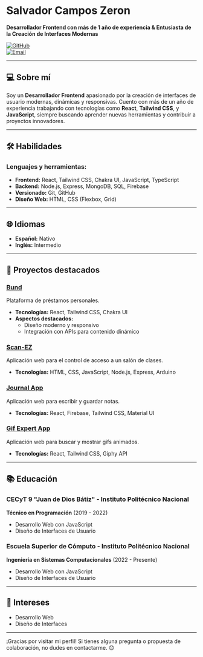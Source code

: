 # Salvador Campos Zeron

**Desarrollador Frontend con más de 1 año de experiencia & Entusiasta de la Creación de Interfaces Modernas**

<!-- [![Website](https://img.shields.io/badge/Website-salvadorcampos.dev-1DA1F2?style=flat-square&logo=google-chrome&logoColor=white)](https://salvadorcampos.dev)   -->

[![GitHub](https://img.shields.io/badge/GitHub-Arsenal2801-181717?style=flat-square&logo=github)](https://github.com/Arsenal2801)  
[![Email](https://img.shields.io/badge/Email-campos.zeron.salvador28@gmail.com-D14836?style=flat-square&logo=gmail&logoColor=white)](mailto:campos.zeron.salvador28@gmail.com)

---

## 💻 Sobre mí

Soy un **Desarrollador Frontend** apasionado por la creación de interfaces de usuario modernas, dinámicas y responsivas. Cuento con más de un año de experiencia trabajando con tecnologías como **React**, **Tailwind CSS**, y **JavaScript**, siempre buscando aprender nuevas herramientas y contribuir a proyectos innovadores.

---

## 🛠️ Habilidades

### Lenguajes y herramientas:

- **Frontend:** React, Tailwind CSS, Chakra UI, JavaScript, TypeScript
- **Backend:** Node.js, Express, MongoDB, SQL, Firebase
- **Versionado:** Git, GitHub
- **Diseño Web:** HTML, CSS (Flexbox, Grid)

---

## 🌐 Idiomas

- **Español:** Nativo
- **Inglés:** Intermedio

---

## 🚀 Proyectos destacados

### [Bund](https://bund.mx)

Plataforma de préstamos personales.

- **Tecnologías:** React, Tailwind CSS, Chakra UI
- **Aspectos destacados:**
  - Diseño moderno y responsivo
  - Integración con APIs para contenido dinámico

### [Scan-EZ](https://salvadorcampos.dev)

Aplicación web para el control de acceso a un salón de clases.

- **Tecnologías:** HTML, CSS, JavaScript, Node.js, Express, Arduino

### [Journal App](https://journal-app-three-dun.vercel.app)

Aplicación web para escribir y guardar notas.

- **Tecnologías:** React, Firebase, Tailwind CSS, Material UI

### [Gif Expert App](https://react-gift-expert-app.vercel.app)

Aplicación web para buscar y mostrar gifs animados.

- **Tecnologías:** React, Tailwind CSS, Giphy API

---

## 📚 Educación

### CECyT 9 "Juan de Dios Bátiz" - Instituto Politécnico Nacional

**Técnico en Programación** (2019 - 2022)

- Desarrollo Web con JavaScript
- Diseño de Interfaces de Usuario

### Escuela Superior de Cómputo - Instituto Politécnico Nacional

**Ingeniería en Sistemas Computacionales** (2022 - Presente)

- Desarrollo Web con JavaScript
- Diseño de Interfaces de Usuario

---

## 🌟 Intereses

- Desarrollo Web
- Diseño de Interfaces

---

¡Gracias por visitar mi perfil! Si tienes alguna pregunta o propuesta de colaboración, no dudes en contactarme. 😊
